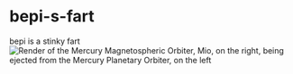 # bepi-s-fart
bepi is a stinky fart
![Render of the Mercury Magnetospheric Orbiter, Mio, on the right, being ejected from the Mercury Planetary Orbiter, on the left](https://upload.wikimedia.org/wikipedia/commons/thumb/d/d4/BepiColombo_spacecraft_model.png/800px-BepiColombo_spacecraft_model.png)
